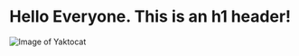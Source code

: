 # Hello Everyone. This is an h1 header!

![Image of Yaktocat](https://octodex.github.com/images/yaktocat.png)
